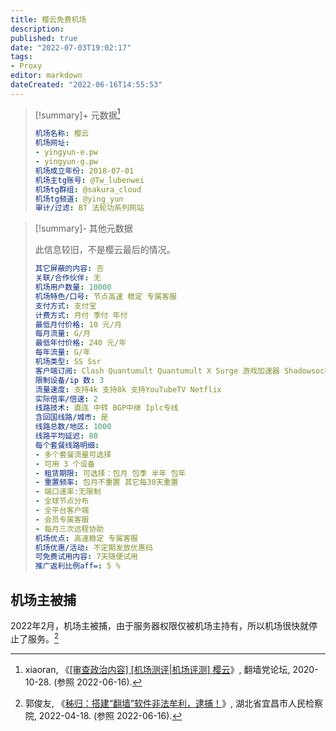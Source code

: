 ```yaml
---
title: 樱云免费机场
description:
published: true
date: "2022-07-03T19:02:17"
tags:
- Proxy
editor: markdown
dateCreated: "2022-06-16T14:55:53"
---
```


> [!summary]+ 元数据[^xiaoran]
>
> ```yaml
> 机场名称: 樱云
> 机场网址:
> - yingyun-e.pw
> - yingyun-g.pw
> 机场成立年份: 2018-07-01
> 机场主tg账号: @Tw_lubenwei
> 机场tg群组: @sakura_cloud
> 机场tg频道: @ying_yun
> 审计/过滤: BT 法轮功系列网站 
> ```

[^xiaoran]: xiaoran, 《[[审查政治内容] [机场测评|机场评测] 樱云](https://web.archive.org/web/20220616070422/https://fanqiangdang.com/thread-16204-1-1.html)》, 翻墙党论坛, 2020-10-28. (参照 2022-06-16).

> [!summary]- 其他元数据
>
> 此信息较旧，不是樱云最后的情况。
>
> ```yaml
> 其它屏蔽的内容: 否
> 关联/合作伙伴: 无
> 机场用户数量: 10000
> 机场特色/口号: 节点高速 稳定 专属客服
> 支付方式: 支付宝
> 计费方式: 月付 季付 年付
> 最低月付价格: 10 元/月
> 每月流量: G/月
> 最低年付价格: 240 元/年
> 每年流量: G/年
> 机场类型: SS Ssr
> 客户端订阅: Clash Quantumult Quantumult X Surge 游戏加速器 Shadowsocks
> 限制设备/ip 数: 3
> 流量速度: 支持4k 支持8k 支持YouTubeTV Netflix
> 实际倍率/倍速: 2
> 线路技术: 直连 中转 BGP中继 Iplc专线
> 含回国线路/城市: 是
> 线路总数/地区: 1000
> 线路平均延迟: 80
> 每个套餐线路明细:
> - 多个套餐流量可选择
> - 可用 3 个设备
> - 租赁期限: 可选择：包月 包季 半年 包年
> - 重置频率: 包月不重置 其它每30天重置
> - 端口速率:无限制
> - 全球节点分布
> - 全平台客户端
> - 会员专属客服
> - 每月三次远程协助
> 机场优点: 高速稳定 专属客服
> 机场优惠/活动: 不定期发放优惠码
> 可免费试用内容: 7天随便试用
> 推广返利比例aff=: 5 %
> ```

## 机场主被捕

2022年2月，机场主被捕，由于服务器权限仅被机场主持有，所以机场很快就停止了服务。[^202204]

[^202204]: 郭俊友, 《[秭归：搭建“翻墙”软件非法牟利，逮捕！](http://yc.hbjc.gov.cn/yjxw/yasf_74039/202204/t20220425_1702487.shtml)》, 湖北省宜昌市人民检察院, 2022-04-18. (参照 2022-06-16).
